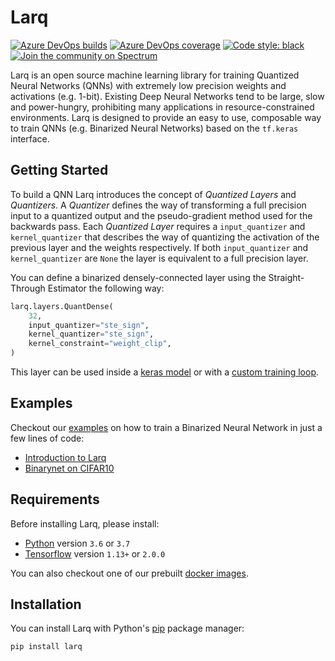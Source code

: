 # Larq

[![Azure DevOps builds](https://img.shields.io/azure-devops/build/plumerai/larq/5.svg?logo=azure-devops)](https://plumerai.visualstudio.com/larq/_build/latest?definitionId=5&branchName=master) [![Azure DevOps coverage](https://img.shields.io/azure-devops/coverage/plumerai/larq/5.svg?logo=azure-devops)](https://plumerai.visualstudio.com/larq/_build/latest?definitionId=5&branchName=master) [![Code style: black](https://img.shields.io/badge/code%20style-black-000000.svg)](https://github.com/ambv/black) [![Join the community on Spectrum](https://withspectrum.github.io/badge/badge.svg)](https://spectrum.chat/larq)

Larq is an open source machine learning library for training Quantized Neural Networks (QNNs) with extremely low precision weights and activations (e.g. 1-bit). Existing Deep Neural Networks tend to be large, slow and power-hungry, prohibiting many applications in resource-constrained environments. Larq is designed to provide an easy to use, composable way to train QNNs (e.g. Binarized Neural Networks) based on the `tf.keras` interface.

## Getting Started

To build a QNN Larq introduces the concept of _Quantized Layers_ and _Quantizers_. A _Quantizer_ defines the way of transforming a full precision input to a quantized output and the pseudo-gradient method used for the backwards pass. Each _Quantized Layer_ requires a `input_quantizer` and `kernel_quantizer` that describes the way of quantizing the activation of the previous layer and the weights respectively. If both `input_quantizer` and `kernel_quantizer` are `None` the layer is equivalent to a full precision layer.

You can define a binarized densely-connected layer using the Straight-Through Estimator the following way:

```python
larq.layers.QuantDense(
    32,
    input_quantizer="ste_sign",
    kernel_quantizer="ste_sign",
    kernel_constraint="weight_clip",
)
```

This layer can be used inside a [keras model](https://www.tensorflow.org/alpha/guide/keras/overview#sequential_model) or with a [custom training loop](https://www.tensorflow.org/alpha/guide/keras/overview#model_subclassing).

## Examples

Checkout our [examples](https://github.com/plumerai/larq/tree/master/examples) on how to train a Binarized Neural Network in just a few lines of code:

- [Introduction to Larq](https://github.com/plumerai/larq/blob/master/examples/mnist.ipynb)
- [Binarynet on CIFAR10](https://github.com/plumerai/larq/blob/master/examples/binarynet_cifar10.ipynb)

## Requirements

Before installing Larq, please install:

- [Python](https://python.org) version `3.6` or `3.7`
- [Tensorflow](https://www.tensorflow.org/install) version `1.13+` or `2.0.0`

You can also checkout one of our prebuilt [docker images](https://hub.docker.com/r/plumerai/deep-learning/tags).

## Installation

You can install Larq with Python's [pip](https://pip.pypa.io/en/stable/) package manager:

```shell
pip install larq
```
